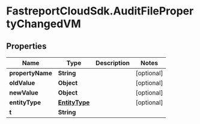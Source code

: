 # FastreportCloudSdk.AuditFilePropertyChangedVM

## Properties

Name | Type | Description | Notes
------------ | ------------- | ------------- | -------------
**propertyName** | **String** |  | [optional] 
**oldValue** | **Object** |  | [optional] 
**newValue** | **Object** |  | [optional] 
**entityType** | [**EntityType**](EntityType.md) |  | [optional] 
**t** | **String** |  | 


